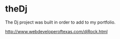 # theDj
The Dj project was built in order to add to my portfolio.

http://www.webdeveloperoftexas.com/djRock.html
